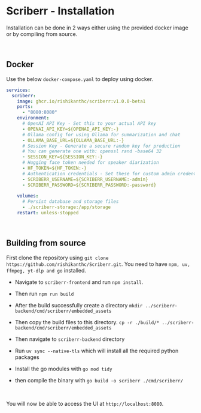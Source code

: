 # Scriberr - Installation

Installation can be done in 2 ways either using the provided docker image or by compiling from source.&#x20;

<br />

## Docker

Use the below `docker-compose.yaml` to deploy using docker.

```yaml
services:
  scriberr:
    image: ghcr.io/rishikanthc/scriberr:v1.0.0-beta1
    ports:
      - "8080:8080"
    environment:
      # OpenAI API Key - Set this to your actual API key
      - OPENAI_API_KEY=${OPENAI_API_KEY:-}
      # Ollama config for using Ollama for summarization and chat
      - OLLAMA_BASE_URL=${OLLAMA_BASE_URL:-}
      # Session Key - Generate a secure random key for production
      # You can generate one with: openssl rand -base64 32
      - SESSION_KEY=${SESSION_KEY:-}
      # Hugging face token needed for speaker diarization
      - HF_TOKEN=${HF_TOKEN:-}
      # Authentication credentials - Set these for custom admin credentials
      - SCRIBERR_USERNAME=${SCRIBERR_USERNAME:-admin}
      - SCRIBERR_PASSWORD=${SCRIBERR_PASSWORD:-password}
      
    volumes:
      # Persist database and storage files
      - ./scriberr-storage:/app/storage
    restart: unless-stopped
```

<br />

## Building from source

First clone the repository using `git clone https://github.com/rishikanthc/Scriberr.git`. You need to have `npm, uv, ffmpeg, yt-dlp and go` installed.&#x20;

* Navigate to `scriberr-frontend` and run `npm install`.

* Then run `npm run build`

* After the build successfully create a directory `mkdir ../scriberr-backend/cmd/scriberr/embedded_assets`

* Then copy the build files to this directory. `cp -r ./build/* ../scriberr-backend/cmd/scriberr/embedded_assets`

* Then navigate to `scriberr-backend` directory

* Run `uv sync --native-tls` which will install all the required python packages

* Install the go modules with `go mod tidy`

* then compile the binary with `go build -o scriberr ./cmd/scriberr/`

<br />

You will now be able to access the UI at `http://localhost:8080`. 